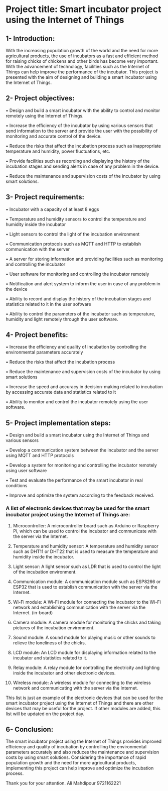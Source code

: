 <h1>Project title: Smart incubator project using the Internet of Things</h1>

<h2>1- Introduction:</h2>
With the increasing population growth of the world and the need for more agricultural products, the use of incubators as a fast and efficient method for raising chicks of chickens and other birds has become very important. With the advancement of technology, facilities such as the Internet of Things can help improve the performance of the incubator. This project is presented with the aim of designing and building a smart incubator using the Internet of Things.

<h2>2- Project objectives:</h2>
•  Design and build a smart incubator with the ability to control and monitor remotely using the Internet of Things.

•  Increase the efficiency of the incubator by using various sensors that send information to the server and provide the user with the possibility of monitoring and accurate control of the device.

•  Reduce the risks that affect the incubation process such as inappropriate temperature and humidity, power fluctuations, etc.

•  Provide facilities such as recording and displaying the history of the incubation stages and sending alerts in case of any problem in the device.

•  Reduce the maintenance and supervision costs of the incubator by using smart solutions.


<h2>3- Project requirements:</h2>
•  Incubator with a capacity of at least 8 eggs

•  Temperature and humidity sensors to control the temperature and humidity inside the incubator

•  Light sensors to control the light of the incubation environment

•  Communication protocols such as MQTT and HTTP to establish communication with the server

•  A server for storing information and providing facilities such as monitoring and controlling the incubator

•  User software for monitoring and controlling the incubator remotely

•  Notification and alert system to inform the user in case of any problem in the device

•  Ability to record and display the history of the incubation stages and statistics related to it in the user software

•  Ability to control the parameters of the incubator such as temperature, humidity and light remotely through the user software.


<h2>4- Project benefits:</h2>
•  Increase the efficiency and quality of incubation by controlling the environmental parameters accurately

•  Reduce the risks that affect the incubation process

•  Reduce the maintenance and supervision costs of the incubator by using smart solutions

•  Increase the speed and accuracy in decision-making related to incubation by accessing accurate data and statistics related to it

•  Ability to monitor and control the incubator remotely using the user software.


<h2>5- Project implementation steps:</h2>
•  Design and build a smart incubator using the Internet of Things and various sensors

•  Develop a communication system between the incubator and the server using MQTT and HTTP protocols

•  Develop a system for monitoring and controlling the incubator remotely using user software

•  Test and evaluate the performance of the smart incubator in real conditions

•  Improve and optimize the system according to the feedback received.


<h3>A list of electronic devices that may be used for the smart incubator project using the Internet of Things are:</h3>

1. Microcontroller: A microcontroller board such as Arduino or Raspberry Pi, which can be used to control the incubator and communicate with the server via the Internet.

2. Temperature and humidity sensor: A temperature and humidity sensor such as DHT11 or DHT22 that is used to measure the temperature and humidity inside the incubator.

3. Light sensor: A light sensor such as LDR that is used to control the light of the incubation environment.

4. Communication module: A communication module such as ESP8266 or ESP32 that is used to establish communication with the server via the Internet.

5. Wi-Fi module: A Wi-Fi module for connecting the incubator to the Wi-Fi network and establishing communication with the server via the Internet. (in-board)

6. Camera module: A camera module for monitoring the chicks and taking pictures of the incubation environment.

7. Sound module: A sound module for playing music or other sounds to relieve the loneliness of the chicks.

8. LCD module: An LCD module for displaying information related to the incubator and statistics related to it.

9. Relay module: A relay module for controlling the electricity and lighting inside the incubator and other electronic devices.

10. Wireless module: A wireless module for connecting to the wireless network and communicating with the server via the Internet.

This list is just an example of the electronic devices that can be used for the smart incubator project using the Internet of Things and there are other devices that may be useful for the project. If other modules are added, this list will be updated on the project day.

<h2>6- Conclusion:</h2>
The smart incubator project using the Internet of Things provides improved efficiency and quality of incubation by controlling the environmental parameters accurately and also reduces the maintenance and supervision costs by using smart solutions. Considering the importance of rapid population growth and the need for more agricultural products, implementing this project can help improve and optimize the incubation process.

Thank you for your attention. Ali Mahdipour 9721162221
